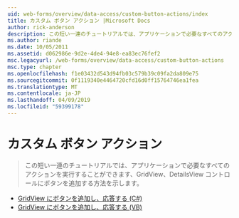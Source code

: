 ```yaml
---
uid: web-forms/overview/data-access/custom-button-actions/index
title: カスタム ボタン アクション |Microsoft Docs
author: rick-anderson
description: この短い一連のチュートリアルでは、アプリケーションで必要なすべてのアクションを実行することができます、GridView、DetailsView コントロールにボタンを追加する方法を示します。
ms.author: riande
ms.date: 10/05/2011
ms.assetid: d062986e-9d2e-4de4-94e8-ea83ec76fef2
msc.legacyurl: /web-forms/overview/data-access/custom-button-actions
msc.type: chapter
ms.openlocfilehash: f1e03432d543d94fb03c579b39c09fa2da809e75
ms.sourcegitcommit: 0f1119340e4464720cfd16d0ff15764746ea1fea
ms.translationtype: MT
ms.contentlocale: ja-JP
ms.lasthandoff: 04/09/2019
ms.locfileid: "59399178"
---
```

# <a name="custom-button-actions"></a>カスタム ボタン アクション

> この短い一連のチュートリアルでは、アプリケーションで必要なすべてのアクションを実行することができます、GridView、DetailsView コントロールにボタンを追加する方法を示します。


- [GridView にボタンを追加し、応答する (C#)](adding-and-responding-to-buttons-to-a-gridview-cs.md)
- [GridView にボタンを追加し、応答する (VB)](adding-and-responding-to-buttons-to-a-gridview-vb.md)
